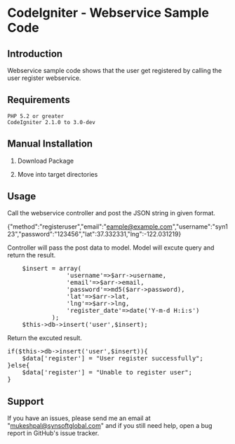 CodeIgniter - Webservice Sample Code
=====================================

Introduction 
-------------------------------------------------------------
Webservice sample code shows that the user get registered by calling the user register webservice.

Requirements
-------------------------------------------------------------
    PHP 5.2 or greater
    CodeIgniter 2.1.0 to 3.0-dev	
	
Manual Installation
-------------------------------------------------------------

1) Download Package
   
2) Move into target directories

Usage
-------------------------------------------------------------
Call the webservice controller and post the JSON string in given format.

{"method":"registeruser","email":"eample@example.com","username":"syn123","password":"123456","lat":37.332331,"lng":-122.031219}


Controller will pass the post data to model. Model will excute query and return the result.
<pre>
	$insert = array(
				'username'=>$arr->username,	
				'email'=>$arr->email,
				'password'=>md5($arr->password),
				'lat'=>$arr->lat,
				'lng'=>$arr->lng,
				'register_date'=>date('Y-m-d H:i:s')
			);
	$this->db->insert('user',$insert);
</pre>

Return the excuted result.
<pre>
if($this->db->insert('user',$insert)){	
	$data['register'] = "User register successfully";
}else{
	$data['register'] = "Unable to register user";
}
</pre>


Support
-------------------------------------------------------------

If you have an issues, please send me an email at "mukeshpal@synsoftglobal.com" and if you still need help, open a bug report in GitHub's issue tracker.
